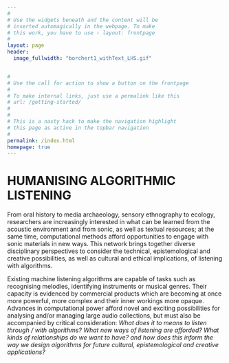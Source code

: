 ```yaml
---
#
# Use the widgets beneath and the content will be
# inserted automagically in the webpage. To make
# this work, you have to use › layout: frontpage
#
layout: page
header:
  image_fullwidth: "borchert1_withText_LHS.gif"


#
# Use the call for action to show a button on the frontpage
#
# To make internal links, just use a permalink like this
# url: /getting-started/
#
#
# This is a nasty hack to make the navigation highlight
# this page as active in the topbar navigation
#
permalink: /index.html
homepage: true
---
```


# HUMANISING ALGORITHMIC LISTENING


From oral history to media archaeology, sensory ethnography to ecology, researchers are increasingly interested in what can be learned from the acoustic environment and from sonic, as well as textual resources; at the same time, computational methods afford opportunities to engage with sonic materials in new ways. This network brings together diverse disciplinary perspectives to consider the technical, epistemological and creative possibilities, as well as cultural and ethical implications, of listening with algorithms.

Existing machine listening algorithms are capable of tasks such as recognising melodies, identifying instruments or musical genres. Their capacity is evidenced by commercial products which are becoming at once more powerful, more complex and their inner workings more opaque. Advances in computational power afford novel and exciting possibilities for analysing and/or managing large audio collections, but must also be accompanied by critical consideration:  *What does it to means to listen through / with algorithms? What new ways of listening are afforded? What kinds of relationships do we want to have? and how does this inform the way we design algorithms for future cultural, epistemological and creative applications?*
